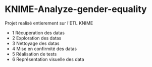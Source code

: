 # KNIME-Analyze-gender-equality

Projet realisé entierement sur l'ETL KNIME

- 1 Récuperation des datas
- 2 Exploration des datas
- 3 Nettoyage des datas
- 4 Mise en confirmité des datas
- 5 Réalisation de tests
- 6 Représentation visuelle des data
